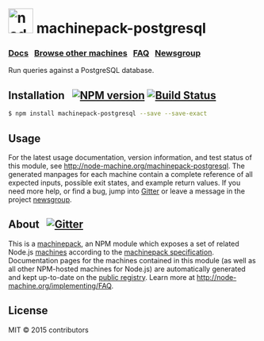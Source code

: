 <h1>
  <a href="http://node-machine.org" title="Node-Machine public registry"><img alt="node-machine logo" title="Node-Machine Project" src="http://node-machine.org/images/machine-anthropomorph-for-white-bg.png" width="50" /></a>
  machinepack-postgresql
</h1>

### [Docs](http://node-machine.org/machinepack-postgresql) &nbsp; [Browse other machines](http://node-machine.org/machinepacks) &nbsp;  [FAQ](http://node-machine.org/implementing/FAQ)  &nbsp;  [Newsgroup](https://groups.google.com/forum/?hl=en#!forum/node-machine)

Run queries against a PostgreSQL database.


## Installation &nbsp; [![NPM version](https://badge.fury.io/js/machinepack-postgresql.svg)](http://badge.fury.io/js/machinepack-postgresql) [![Build Status](https://travis-ci.org/particlebanana/machinepack-postgresql.png?branch=master)](https://travis-ci.org/particlebanana/machinepack-postgresql)

```sh
$ npm install machinepack-postgresql --save --save-exact
```

## Usage

For the latest usage documentation, version information, and test status of this module, see <a href="http://node-machine.org/machinepack-postgresql" title="Run queries against a postgresql database. (for node.js)">http://node-machine.org/machinepack-postgresql</a>.  The generated manpages for each machine contain a complete reference of all expected inputs, possible exit states, and example return values.  If you need more help, or find a bug, jump into [Gitter](https://gitter.im/node-machine/general) or leave a message in the project [newsgroup](https://groups.google.com/forum/?hl=en#!forum/node-machine).

## About  &nbsp; [![Gitter](https://badges.gitter.im/JoinChat.svg)](https://gitter.im/node-machine/general?utm_source=badge&utm_medium=badge&utm_campaign=pr-badge&utm_content=badge)

This is a [machinepack](http://node-machine.org/machinepacks), an NPM module which exposes a set of related Node.js [machines](http://node-machine.org/spec/machine) according to the [machinepack specification](http://node-machine.org/spec/machinepack).
Documentation pages for the machines contained in this module (as well as all other NPM-hosted machines for Node.js) are automatically generated and kept up-to-date on the <a href="http://node-machine.org" title="Public machine registry for Node.js">public registry</a>.
Learn more at <a href="http://node-machine.org/implementing/FAQ" title="Machine Project FAQ (for implementors)">http://node-machine.org/implementing/FAQ</a>.

## License

MIT &copy; 2015 contributors
